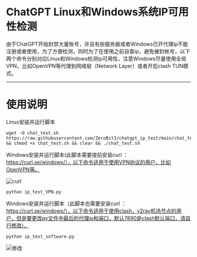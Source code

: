 # ChatGPT Linux和Windows系统IP可用性检测

由于ChatGPT开始封禁大量账号，并且有些服务器或者Windows已开代理ip不能注册或者使用，为了方便检测，同时为了在使用之前自查ip，避免被封帐号，以下两个命令分别对应Linux和Windows检测ip可用性，注意Windows尽量使用全局VPN，比如OpenVPN等代理到网络层（Network Layer）或者开启clash TUN模式。

***

# 使用说明

Linux安装并运行脚本

	wget -O chat_test.sh https://raw.githubusercontent.com/ZeroBit3/chatgpt_ip_test/main/chat_test.sh && chmod +x chat_test.sh && clear && ./chat_test.sh

Windows安装并运行脚本(此脚本需要提前安装curl ：https://curl.se/windows/），以下命令适用于使用VPN协议的用户，比如OpenVPN等。

![curl](https://github.com/ZeroBit3/chatgpt_ip_test/assets/49831656/faf1b5de-985a-4a8c-9ad3-6a9036bb724d)


	python ip_test_VPN.py
 
Windows安装并运行脚本（此脚本也需要安装curl ：https://curl.se/windows/），以下命令适用于使用clash，v2ray机场节点的用户，但是要更改py文件中最后的代理ip和端口，默认7890是clash默认端口，请自行修改）。

	python ip_test_software.py

 ![修改](https://github.com/ZeroBit3/chatgpt_ip_test/assets/49831656/22c12f47-1cbe-4122-82ca-18c3e89bbd40)
